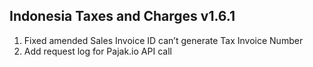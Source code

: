 ## Indonesia Taxes and Charges v1.6.1

1. Fixed amended Sales Invoice ID can’t generate Tax Invoice Number
2. Add request log for Pajak.io API call
